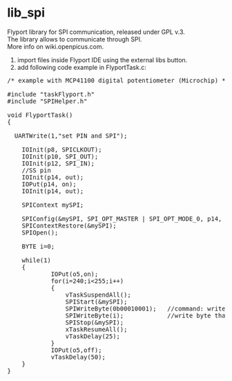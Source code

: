lib_spi
=======

Flyport library for SPI communication, released under GPL v.3.<br>
The library allows to communicate through SPI.<br>
More info on wiki.openpicus.com.<br>
1) import files inside Flyport IDE using the external libs button.<br>
2) add following code example in FlyportTask.c:<br>

<pre>
/* example with MCP41100 digital potentiometer (Microchip) */

#include "taskFlyport.h"
#include "SPIHelper.h"

void FlyportTask()
{
    
  UARTWrite(1,"set PIN and SPI");

	IOInit(p8, SPICLKOUT);
	IOInit(p10, SPI_OUT);
	IOInit(p12, SPI_IN);
	//SS pin
	IOInit(p14, out);
	IOPut(p14, on);
	IOInit(p14, out);
	
	SPIContext mySPI;
	
	SPIConfig(&mySPI, SPI_OPT_MASTER | SPI_OPT_MODE_0, p14, 250000);
	SPIContextRestore(&mySPI);
	SPIOpen();
	
	BYTE i=0;

	while(1)
	{
            IOPut(o5,on);
            for(i=240;i<255;i++)
            {
                vTaskSuspendAll();
                SPIStart(&mySPI);
                SPIWriteByte(0b00010001);   //command: write + out1
                SPIWriteByte(i);            //write byte that set the percent of partitioning
                SPIStop(&mySPI);
                xTaskResumeAll();
                vTaskDelay(25);
            }
            IOPut(o5,off);
            vTaskDelay(50);
	}
}
</pre>
